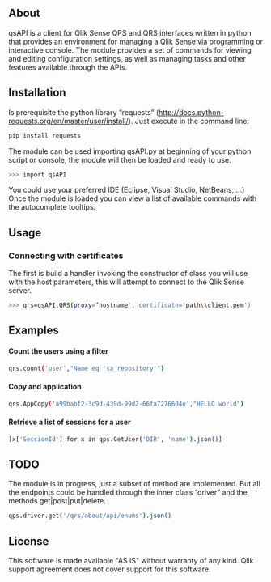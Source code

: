 ## About
qsAPI is a client for Qlik Sense QPS and QRS interfaces written in python that provides an environment for managing a Qlik Sense via programming or interactive console. The module provides a set of commands for viewing and editing configuration settings, as well as managing tasks and other features available through the APIs.

## Installation
Is prerequisite the python library “requests” (http://docs.python-requests.org/en/master/user/install/). Just execute in the command line:
```sh
pip install requests
```
The module can be used importing qsAPI.py at beginning of your python script or console, the module will then be loaded and ready to use.
```sh
>>> import qsAPI
```
You could use your preferred IDE (Eclipse, Visual Studio, NetBeans, …) Once the module is loaded you can view a list of available commands with the autocomplete tooltips.

## Usage
### Connecting with certificates
The first is build a handler invoking the constructor of class you will use with the host parameters, this will attempt to connect to the Qlik Sense server.
```sh
>>> qrs=qsAPI.QRS(proxy=’hostname', certificate='path\\client.pem')
```
## Examples
#### Count the users using a filter
```sh
qrs.count('user',"Name eq 'sa_repository'")
```
#### Copy and application
```sh
qrs.AppCopy('a99babf2-3c9d-439d-99d2-66fa7276604e',"HELLO world")
```
#### Retrieve a list of sessions for a user
```sh
[x['SessionId'] for x in qps.GetUser('DIR', 'name').json()]
```

## TODO
The module is in progress, just a subset of method are implemented. But all the endpoints could be handled through the inner class “driver” and the methods get|post|put|delete.
```sh
qps.driver.get('/qrs/about/api/enums').json()
```

## License
This software is made available "AS IS" without warranty of any kind. Qlik support agreement does not cover support for this software.
